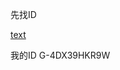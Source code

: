 

先找ID 

[text](https://support.google.com/analytics/answer/9539598?hl=zh-Hans&sjid=11840584647740724089-AP)

我的ID
G-4DX39HKR9W

